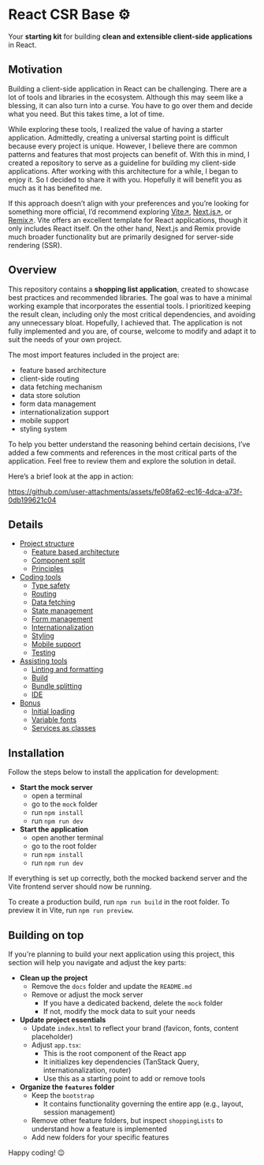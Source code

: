 # React CSR Base ⚙️

Your **starting kit** for building **clean and extensible client-side applications** in React.

## Motivation

Building a client-side application in React can be challenging. There are a lot of tools and libraries in the ecosystem. Although this may seem like a blessing, it can also turn into a curse. You have to go over them and decide what you need. But this takes time, a lot of time.

While exploring these tools, I realized the value of having a starter application. Admittedly, creating a universal starting point is difficult because every project is unique. However, I believe there are common patterns and features that most projects can benefit of. With this in mind, I created a repository to serve as a guideline for building my client-side applications. After working with this architecture for a while, I began to enjoy it. So I decided to share it with you. Hopefully it will benefit you as much as it has benefited me.

If this approach doesn’t align with your preferences and you’re looking for something more official, I’d recommend exploring [Vite↗](https://vite.dev/), [Next.js↗](https://nextjs.org/), or [Remix↗](https://remix.run/). Vite offers an excellent template for React applications, though it only includes React itself. On the other hand, Next.js and Remix provide much broader functionality but are primarily designed for server-side rendering (SSR).

## Overview

This repository contains a **shopping list application**, created to showcase best practices and recommended libraries. The goal was to have a minimal working example that incorporates the essential tools. I prioritized keeping the result clean, including only the most critical dependencies, and avoiding any unnecessary bloat. Hopefully, I achieved that. The application is not fully implemented and you are, of course, welcome to modify and adapt it to suit the needs of your own project.

The most import features included in the project are:

- feature based architecture
- client-side routing
- data fetching mechanism
- data store solution
- form data management
- internationalization support
- mobile support
- styling system

To help you better understand the reasoning behind certain decisions, I’ve added a few comments and references in the most critical parts of the application. Feel free to review them and explore the solution in detail.

Here’s a brief look at the app in action:

https://github.com/user-attachments/assets/fe08fa62-ec16-4dca-a73f-0db199621c04

## Details

- [Project structure](docs/projectStructure.md)
  - [Feature based architecture](docs/projectStructure.md#feature-based-architecture)
  - [Component split](docs/projectStructure.md#component-split)
  - [Principles](docs/projectStructure.md#principles)
- [Coding tools](docs/codingTools.md)
  - [Type safety](docs/codingTools.md#type-safety)
  - [Routing](docs/codingTools.md#routing)
  - [Data fetching](docs/codingTools.md#data-fetching)
  - [State management](docs/codingTools.md#state-management)
  - [Form management](docs/codingTools.md#form-management)
  - [Internationalization](docs/codingTools.md#internationalization)
  - [Styling](docs/codingTools.md#styling)
  - [Mobile support](docs/codingTools.md#mobile-support)
  - [Testing](docs/codingTools.md#testing)
- [Assisting tools](docs/assistingTools.md)
  - [Linting and formatting](docs/assistingTools.md#linting-and-formatting)
  - [Build](docs/assistingTools.md#build)
  - [Bundle splitting](docs/assistingTools.md#bundle-splitting)
  - [IDE](docs/assistingTools.md#ide)
- [Bonus](docs/bonus.md)
  - [Initial loading](docs/bonus.md#initial-loading)
  - [Variable fonts](docs/bonus.md#variable-fonts)
  - [Services as classes](docs/bonus.md#services-as-classes)

## Installation

Follow the steps below to install the application for development:

- **Start the mock server**
  - open a terminal
  - go to the `mock` folder
  - run `npm install`
  - run `npm run dev`
- **Start the application**
  - open another terminal
  - go to the root folder
  - run `npm install`
  - run `npm run dev`

If everything is set up correctly, both the mocked backend server and the Vite frontend server should now be running.

To create a production build, run `npm run build` in the root folder. To preview it in Vite, run `npm run preview`.

## Building on top

If you're planning to build your next application using this project, this section will help you navigate and adjust the key parts:

- **Clean up the project**
  - Remove the `docs` folder and update the `README.md`
  - Remove or adjust the mock server
    - If you have a dedicated backend, delete the `mock` folder
    - If not, modify the mock data to suit your needs
- **Update project essentials**
  - Update `index.html` to reflect your brand (favicon, fonts, content placeholder)
  - Adjust `app.tsx`:
    - This is the root component of the React app
    - It initializes key dependencies (TanStack Query, internationalization, router)
    - Use this as a starting point to add or remove tools
- **Organize the `features` folder**
  - Keep the `bootstrap`
    - It contains functionality governing the entire app (e.g., layout, session management)
  - Remove other feature folders, but inspect `shoppingLists` to understand how a feature is implemented
  - Add new folders for your specific features

Happy coding! 😉

